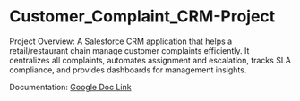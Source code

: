 # Customer_Complaint_CRM-Project
Project Overview:  A Salesforce CRM application that helps a retail/restaurant chain manage customer complaints efficiently. It centralizes all complaints, automates assignment and escalation, tracks SLA compliance, and provides dashboards for management insights.

Documentation: [Google Doc Link](https://docs.google.com/document/d/1fPCG6CLORet0YcI8VD8H3WXahn2rfkZ7a3378EA14rA/edit?usp=sharing)
